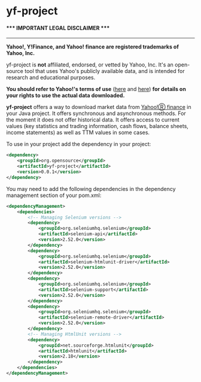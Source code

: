 # yf-project

#### \*\*\* IMPORTANT LEGAL DISCLAIMER \*\*\*

---

**Yahoo!, Y!Finance, and Yahoo! finance are registered trademarks of
Yahoo, Inc.**

yf-project is **not** affiliated, endorsed, or vetted by Yahoo, Inc. It's
an open-source tool that uses Yahoo's publicly available data, and is
intended for research and educational purposes.

**You should refer to Yahoo!'s terms of use**
([here](https://legal.yahoo.com/us/en/yahoo/terms/otos/index.html) and
[here](https://policies.yahoo.com/us/en/yahoo/terms/index.htm)) **for
details on your rights to use the actual data downloaded.**

**yf-project** offers a way to download market data from [Yahoo!Ⓡ finance](https://finance.yahoo.com) in your Java project.
It offers synchronous and asynchronous methods. For the moment it does not offer historical data. It offers access to current values (key statistics and trading information, cash flows, balance sheets, income statements) as well as TTM values in some cases.

To use in your project add the dependency in your project:
```xml
<dependency>
    <groupId>org.opensource</groupId>
    <artifactId>yf-project</artifactId>
    <version>0.0.1</version>
</dependency>
```
 You may need to add the following dependencies in the dependency management section of your pom.xml:
```xml
<dependencyManagement>
    <dependencies>
        <!-- Managing Selenium versions -->
        <dependency>
            <groupId>org.seleniumhq.selenium</groupId>
            <artifactId>selenium-api</artifactId>
            <version>2.52.0</version>
        </dependency>
        <dependency>
            <groupId>org.seleniumhq.selenium</groupId>
            <artifactId>selenium-htmlunit-driver</artifactId>
            <version>2.52.0</version>
        </dependency>
        <dependency>
            <groupId>org.seleniumhq.selenium</groupId>
            <artifactId>selenium-support</artifactId>
            <version>2.52.0</version>
        </dependency>
        <dependency>
            <groupId>org.seleniumhq.selenium</groupId>
            <artifactId>selenium-remote-driver</artifactId>
            <version>2.52.0</version>
        </dependency>
        <!-- Managing HtmlUnit versions -->
        <dependency>
            <groupId>net.sourceforge.htmlunit</groupId>
            <artifactId>htmlunit</artifactId>
            <version>2.18</version>
        </dependency>
    </dependencies>
</dependencyManagement>
```
